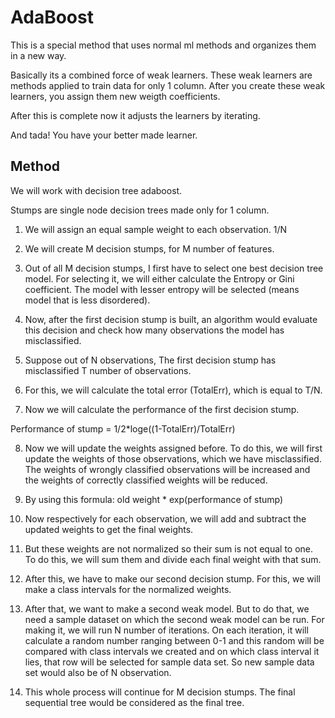 # AdaBoost

This is a special method that uses normal ml methods and organizes them in a new way.

Basically its a combined force of weak learners. These weak learners are methods applied to train data for only 1 column. After you create these weak learners, you assign them new weigth coefficients.

After this is complete now it adjusts the learners by iterating.

And tada! You have your better made learner.

## Method

We will work with decision tree adaboost.

Stumps are single node decision trees made only for 1 column.

1. We will assign an equal sample weight to each observation. 1/N

2. We will create M decision stumps, for M number of features.

3. Out of all M decision stumps, I first have to select one best decision tree model. For selecting it, we will either calculate the Entropy or Gini coefficient. The model with lesser entropy will be selected (means model that is less disordered).

4. Now, after the first decision stump is built, an algorithm would evaluate this decision and check how many observations the model has misclassified.

5. Suppose out of N observations, The first decision stump has misclassified T number of observations.

6. For this, we will calculate the total error (TotalErr), which is equal to T/N.

7. Now we will calculate the performance of the first decision stump.

Performance of stump = 1/2*loge((1-TotalErr)/TotalErr)

8. Now we will update the weights assigned before. To do this, we will first update the weights of those observations, which we have misclassified. The weights of wrongly classified observations will be increased and the weights of correctly classified weights will be reduced.

9. By using this formula: old weight * exp(performance of stump)

10. Now respectively for each observation, we will add and subtract the updated weights to get the final weights. 

11. But these weights are not normalized so their sum is not equal to one. To do this, we will sum them and divide each final weight with that sum. 

12. After this, we have to make our second decision stump. For this, we will make a class intervals for the normalized weights.

13. After that, we want to make a second weak model. But to do that, we need a sample dataset on which the second weak model can be run. For making it, we will run N number of iterations. On each iteration, it will calculate a random number ranging between 0-1 and this random will be compared with class intervals we created and on which class interval it lies, that row will be selected for sample data set. So new sample data set would also be of N observation. 

14. This whole process will continue for M decision stumps. The final sequential tree would be considered as the final tree.